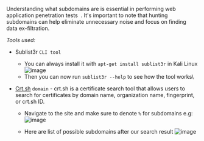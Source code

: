 Understanding what subdomains are is essential in performing web application penetration tests  . It's important to note that hunting subdomains can help eliminate unnecessary noise and focus on finding data ex-filtration.

*Tools used:*
- Sublist3r `CLI tool`
	- You can always install it with `apt-get install sublist3r` in Kali Linux
		![image](https://github.com/sec-fortress/Practical-Ethical-Hacking-Notes/assets/132317714/c9ebab8d-58d8-4a6e-977f-9bf5f506bae3)
	- Then you can now run `sublist3r --help` to see how the tool works\
   
- [Crt.sh](https://crt.sh) `domain` - crt.sh is a certificate search tool that allows users to search for certificates by domain name, organization name, fingerprint, or crt.sh ID.
	- Navigate to the site and make sure to denote `%` for subdomains e.g:
		![image](https://github.com/sec-fortress/Practical-Ethical-Hacking-Notes/assets/132317714/56c6483f-1801-4083-95ce-dd464935bf89)

  	- Here are list of possible subdomains after our search result
 		![image](https://github.com/sec-fortress/Practical-Ethical-Hacking-Notes/assets/132317714/e7f72840-f8ae-41f3-b116-ef18b8a48554)
